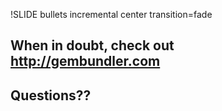 !SLIDE bullets incremental center transition=fade
## When in doubt, check out <http://gembundler.com>

## Questions??